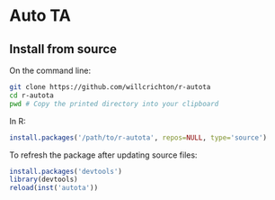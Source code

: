 # Auto TA

## Install from source

On the command line:

```bash
git clone https://github.com/willcrichton/r-autota
cd r-autota
pwd # Copy the printed directory into your clipboard
```

In R:

```r
install.packages('/path/to/r-autota', repos=NULL, type='source')
```

To refresh the package after updating source files:

```r
install.packages('devtools')
library(devtools)
reload(inst('autota'))
```
